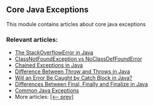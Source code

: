 ## Core Java Exceptions

This module contains articles about core java exceptions

### Relevant articles:
- [The StackOverflowError in Java](https://www.baeldung.com/java-stack-overflow-error)
- [ClassNotFoundException vs NoClassDefFoundError](https://www.baeldung.com/java-classnotfoundexception-and-noclassdeffounderror)
- [Chained Exceptions in Java](https://www.baeldung.com/java-chained-exceptions)
- [Difference Between Throw and Throws in Java](https://www.baeldung.com/java-throw-throws)
- [Will an Error Be Caught by Catch Block in Java?](https://www.baeldung.com/java-error-catch)
- [Differences Between Final, Finally and Finalize in Java](https://www.baeldung.com/java-final-finally-finalize)
- [Common Java Exceptions](https://www.baeldung.com/java-common-exceptions)
- More articles: [[<-- prev]](../core-java-exceptions-4)